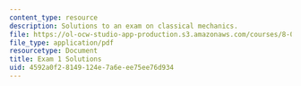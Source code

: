 ```yaml
---
content_type: resource
description: Solutions to an exam on classical mechanics.
file: https://ol-ocw-studio-app-production.s3.amazonaws.com/courses/8-012-physics-i-classical-mechanics-fall-2008/4592a0f28149124e7a6eee75ee76d934_exam1sol.pdf
file_type: application/pdf
resourcetype: Document
title: Exam 1 Solutions
uid: 4592a0f2-8149-124e-7a6e-ee75ee76d934
---
```

